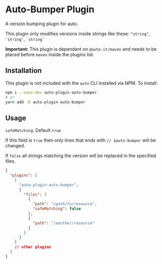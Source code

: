# Auto-Bumper Plugin

A version bumping plugin for auto.

This plugin only modifies versions inside strings like these:
`"string"`, `'string'`, `` `string` ``

**Important:** This plugin is dependant on `@auto-it/maven` and needs to be placed before `maven` inside the plugins list.

## Installation

This plugin is not included with the `auto` CLI installed via NPM. To install:

```bash
npm i --save-dev auto-plugin-auto-bumper
# or
yarn add -D auto-plugin-auto-bumper
```

## Usage

`safeMatching`: Default `true`

If this field is `true` then only lines that ends with `// $auto-bumper` will be changed.

If `false` all strings matching the version will be replaced in the specified files.


```json
{
  "plugins": [
    [
      "auto-plugin-auto-bumper",
      {
        "files": [
          {
            "path": "/path/to/resource",
            "safeMatching": false
          },
          {
            "path": "/another/resource"
          }
        ]
      }
    ]
    // other plugins
  ]
}
```
